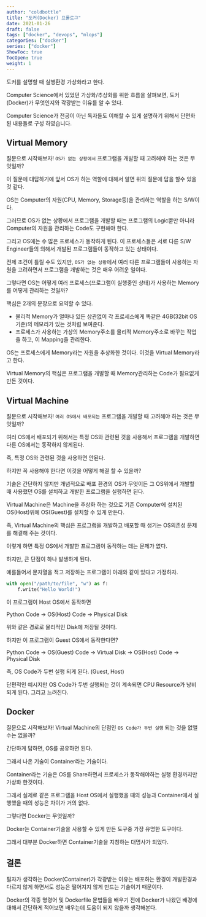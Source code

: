 ```yaml
---
author: "coldbottle"
title: "도커(Docker) 프롤로그"
date: 2021-01-26
draft: false
tags: ["docker", "devops", "mlops"]
categories: ["docker"]
series: ["docker"]
ShowToc: true
TocOpen: true
weight: 1
---
```


도커를 설명할 때 실행환경 가상화라고 한다.

Computer Science에서 있었던 가상화/추상화를 위한 흐름을 살펴보면, 도커(Docker)가 무엇인지와 각광받는 이유를 알 수 있다.

Computer Science가 전공이 아닌 독자들도 이해할 수 있게 설명하기 위해서 단편화된 내용들로 구성 하였습니다.

## Virtual Memory

질문으로 시작해보자! `OS가 없는 상황에서` 프로그램을 개발할 때 고려해야 하는 것은 무엇일까?

이 질문에 대답하기에 앞서 OS가 하는 역할에 대해서 알면 위의 질문에 답을 할수 있을 것 같다.

OS는 Computer의 자원(CPU, Memory, Storage등)을 관리하는 역할을 하는 S/W이다.

그러므로 OS가 없는 상황에서 프로그램을 개발할 때는 프로그램의 Logic뿐만 아니라 Computer의 자원을 관리하는 Code도 구현해야 한다.

그리고 OS에는 수 많은 프로세스가 동작하게 된다. 이 프로세스들은 서로 다른 S/W Engineer들의 의해서 개발된 프로그램들이 동작하고 있는 상태이다.

전제 조건이 틀릴 수도 있지만, `OS가 없는 상황`에서 여러 다른 프로그램들이 사용하는 자원을 고려하면서 프로그램을 개발하는 것은 매우 어려운 일이다.

그렇다면 OS는 어떻게 여러 프로세스(프로그램이 실행중인 상태)가 사용하는 Memory를 어떻게 관리하는 것일까?

핵심은 2개의 문장으로 요약할 수 있다.

* 물리적 Memory가 얼마나 있든 상관없이 각 프로세스에게 똑같은 4GB(32bit OS기준)의 메모리가 있는 것처럼 보여준다.
* 프로세스가 사용하는 가상의 Memory주소를 물리적 Memory주소로 바꾸는 작업을 하고, 이 Mapping을 관리한다.

OS는 프로세스에게 Memory라는 자원을 추상화한 것이다. 이것을 Virtual Memory라고 한다.

Virtual Memory의 핵심은 프로그램을 개발할 때 Memory관리하는 Code가 필요없게 만든 것이다.

## Virtual Machine

질문으로 시작해보자! `여러 OS에서 배포되는` 프로그램을 개발할 때 고려해야 하는 것은 무엇일까?

여러 OS에서 배포되기 위해서는 특정 OS와 관련된 것을 사용해서 프로그램을 개발하면 다른 OS에서는 동작하지 않게된다.

즉, 특정 OS와 관련된 것을 사용하면 안된다.

하지만 꼭 사용해야 한다면 이것을 어떻게 해결 할 수 있을까?

기술은 간단하지 않지만 개념적으로 배포 환경의 OS가 무엇이든 그 OS위에서 개발할 때 사용했던 OS를 설치하고 개발한 프로그램을 실행하면 된다.

Virtual Machine은 Machine을 추상화 하는 것으로 기존 Computer에 설치된 OS(Host)위에 OS(Guest)를 설치할 수 있게 만든다.

즉, Virtual Machine의 핵심은 프로그램을 개발하고 배포할 때 생기는 OS의존성 문제를 해결해 주는 것이다.

이렇게 하면 특정 OS에서 개발한 프로그램이 동작하는 데는 문제가 없다.

하지만, 큰 단점이 하나 발생하게 된다.

예를들어서 문자열을 적고 저장하는 프로그램이 아래와 같이 있다고 가정하자.
```python
with open("/path/to/file", "w") as f:
    f.write("Hello World!")
```

이 프로그램이 Host OS에서 동작하면

Python Code -> OS(Host) Code -> Physical Disk

위와 같은 경로로 물리적인 Disk에 저장될 것이다.

하지만 이 프로그램이 Guest OS에서 동작한다면?

Python Code -> OS(Guest) Code -> Virtual Disk -> OS(Host) Code -> Physical Disk

즉, OS Code가 두번 실행 되게 된다. (Guest, Host)

단편적인 예시지만 OS Code가 두번 실행되는 것이 계속되면 CPU Resource가 낭비되게 된다. 그리고 느려진다.

## Docker

질문으로 시작해보자! Virtual Machine의 단점인 `OS Code가 두번 실행` 되는 것을 없앨 수는 없을까?

간단하게 답하면, OS를 공유하면 된다.

그래서 나온 기술이 Container라는 기술이다.

Container라는 기술은 OS를 Share하면서 프로세스가 동작해야하는 실행 환경까지만 가상화 한것이다.

그래서 실제로 같은 프로그램을 Host OS에서 실행했을 때의 성능과 Container에서 실행했을 때의 성능은 차이가 거의 없다.

그렇다면 Docker는 무엇일까?

Docker는 Container기술을 사용할 수 있게 만든 도구중 가장 유명한 도구이다.

그래서 대부분 Docker하면 Container기술을 지칭하는 대명사가 되었다.

## 결론

필자가 생각하는 Docker(Container)가 각광받는 이유는 배포하는 환경이 개발환경과 다르지 않게 하면서도 성능은 떨어지지 않게 만드는 기술이기 때문이다.

Docker의 각종 명령어 및 Dockerfile 문법들을 배우기 전에 Docker가 나왔던 배경에 대해서 간단하게 적어보면 배우는데 도움이 되지 않을까 생각해본다.
